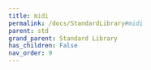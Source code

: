 ```yaml
---
title: midi
permalink: /docs/StandardLibrary#midi
parent: std
grand_parent: Standard Library
has_children: False
nav_order: 9
---
```


